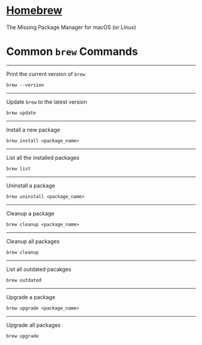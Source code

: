 # <a href="https://brew.sh/" target="_blank" rel="noopener noreferrer">Homebrew</a>

The Missing Package Manager for macOS (or Linux)

# Common `brew` Commands

----

Print the current version of `brew`

```shell
brew --version
```

----

Update `brew` to the latest version

```shell
brew update
```

----

Install a new package

```shell
brew install <package_name>
```

----

List all the installed packages

```shell
brew list
```

----

Uninstall a package

```shell
brew uninstall <package_name>
```

----

Cleanup a package

```shell
brew cleanup <package_name>
```

----

Cleanup all packages

```shell
brew cleanup
```

----

List all outdated pacakges

```shell
brew outdated
```

----

Upgrade a package

```shell
brew upgrade <package_name>
```

----

Upgrade all packages

```shell
brew upgrade
```
